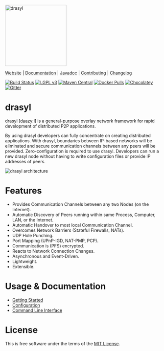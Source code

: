[<img src="https://docs.drasyl.org/master/assets/img/logo.svg" alt="drasyl" width="200"/>](https://drasyl.org)

[Website](https://drasyl.org) |
[Documentation](https://docs.drasyl.org) |
[Javadoc](https://api.drasyl.org) |
[Contributing](CONTRIBUTING.md) |
[Changelog](CHANGELOG.md)

[![Build Status](https://git.informatik.uni-hamburg.de/sane-public/drasyl/badges/master/pipeline.svg)](https://git.informatik.uni-hamburg.de/sane-public/drasyl/-/pipelines)
[![LGPL v3](https://img.shields.io/badge/license-MIT-blue)](https://opensource.org/licenses/MIT)
[![Maven Central](https://img.shields.io/maven-central/v/org.drasyl/drasyl-core.svg)](https://mvnrepository.com/artifact/org.drasyl/drasyl-core)
[![Docker Pulls](https://img.shields.io/docker/pulls/drasyl/drasyl)](https://hub.docker.com/r/drasyl/drasyl)
[![Chocolatey](https://img.shields.io/chocolatey/v/drasyl)](https://chocolatey.org/packages/drasyl)
[![Gitter](https://badges.gitter.im/drasyl-overlay/drasyl.svg)](https://gitter.im/drasyl-overlay/drasyl)

# drasyl

drasyl [dʁazy:l] is a general-purpose overlay network framework for rapid development of distributed
P2P applications.

By using drasyl developers can fully concentrate on creating distributed applications. With drasyl,
boundaries between IP-based networks will be eliminated and secure communication channels between
any peers will be provided. Zero-configuration is required to use drasyl. Developers can run a new
drasyl node without having to write configuration files or provide IP addresses of peers.

![drasyl architecture](https://docs.drasyl.org/master/assets/img/drasyl-architecture.png)

# Features

* Provides Communication Channels between any two Nodes (on the Internet).
* Automatic Discovery of Peers running within same Process, Computer, LAN, or the Internet.
* Automatic Handover to most local Communication Channel.
* Overcomes Network Barriers (Stateful Firewalls, NATs).
* UDP Hole Punching.
* Port Mapping (UPnP-IGD, NAT-PMP, PCP).
* Communication is (PFS) encrypted.
* Reacts to Network Connection Changes.
* Asynchronous and Event-Driven.
* Lightweight.
* Extensible.

# Usage & Documentation

* [Getting Started](https://docs.drasyl.org/getting-started/)
* [Configuration](https://docs.drasyl.org/configuration/)
* [Command Line Interface](https://docs.drasyl.org/cli/)

# License

This is free software under the terms of the [MIT License](LICENSE).
